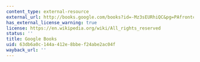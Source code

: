 ```yaml
---
content_type: external-resource
external_url: http://books.google.com/books?id=-Mz3sEURhiQC&pg=PAfrontcover
has_external_license_warning: true
license: https://en.wikipedia.org/wiki/All_rights_reserved
status: ''
title: Google Books
uid: 63db6a0c-144a-412e-8bbe-f24abe2ac04f
wayback_url: ''
---
```

